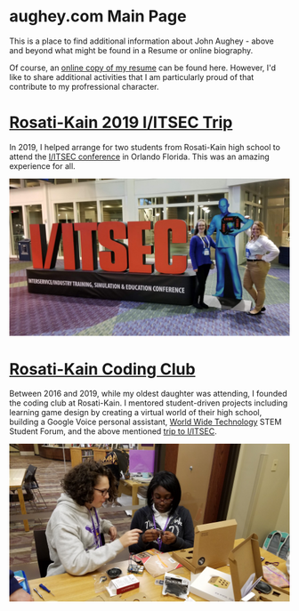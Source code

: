# aughey.com Main Page

This is a place to find additional information about John Aughey - above and beyond what might be found in a Resume or online biography.

Of course, an [online copy of my resume](resume.md) can be found here.  However, I'd like to share additional activities that I am
particularly proud of that contribute to my profressional character.

# [Rosati-Kain 2019 I/ITSEC Trip](IITSEC_rk/README.md)

In 2019, I helped arrange for two students from Rosati-Kain high school to attend the [I/ITSEC conference](https://www.iitsec.org/) in
Orlando Florida.  This was an amazing experience for all.

![alt text](IITSEC_rk/20181126_185104.jpg)

# [Rosati-Kain Coding Club](rk_coding/README.md)

Between 2016 and 2019, while my oldest daughter was attending, I founded the coding club at Rosati-Kain.  I mentored student-driven
projects including learning game design by creating a virtual world of their high school, building a Google Voice personal assistant, [World Wide Technology](https://www.wwt.com/) STEM Student Forum,
and the above mentioned [trip to I/ITSEC](IITSEC_rk/README.md).

![alt text](rk_coding/20171101_125429.jpg)